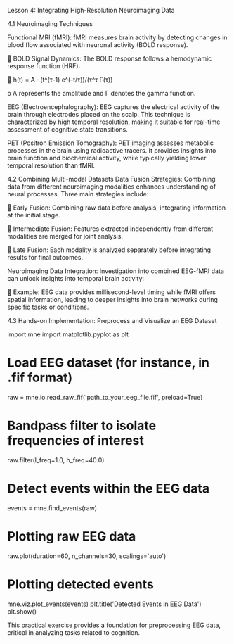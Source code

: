 Lesson 4: Integrating High-Resolution Neuroimaging Data 

4.1 Neuroimaging Techniques 

Functional MRI (fMRI): fMRI measures brain activity by detecting changes in blood flow 
associated with neuronal activity (BOLD response). 

 BOLD Signal Dynamics: The BOLD response follows a hemodynamic response 
function (HRF):  

 h(t) = A · (t^(τ-1) e^(-t/τ))/(τ^τ Γ(τ)) 

o A represents the amplitude and Γ denotes the gamma function. 

EEG (Electroencephalography): EEG captures the electrical activity of the brain through 
electrodes placed on the scalp. This technique is characterized by high temporal resolution, 
making it suitable for real-time assessment of cognitive state transitions. 

PET (Positron Emission Tomography): PET imaging assesses metabolic processes in the brain 
using radioactive tracers. It provides insights into brain function and biochemical activity, while 
typically yielding lower temporal resolution than fMRI. 

4.2 Combining Multi-modal Datasets 
Data Fusion Strategies: Combining data from different neuroimaging modalities enhances 
understanding of neural processes. Three main strategies include: 

 Early Fusion: Combining raw data before analysis, integrating information at the initial 
stage. 

 Intermediate Fusion: Features extracted independently from different modalities are 
merged for joint analysis. 

 Late Fusion: Each modality is analyzed separately before integrating results for final 
outcomes. 

Neuroimaging Data Integration: Investigation into combined EEG-fMRI data can unlock 
insights into temporal brain activity: 

 Example: EEG data provides millisecond-level timing while fMRI offers spatial 
information, leading to deeper insights into brain networks during specific tasks or 
conditions. 

4.3 Hands-on Implementation: Preprocess and Visualize an EEG Dataset

import mne 
import matplotlib.pyplot as plt 
# Load EEG dataset (for instance, in .fif format) 
raw = mne.io.read_raw_fif('path_to_your_eeg_file.fif', preload=True) 
# Bandpass filter to isolate frequencies of interest 
raw.filter(l_freq=1.0, h_freq=40.0) 
# Detect events within the EEG data 
events = mne.find_events(raw) 
# Plotting raw EEG data 
raw.plot(duration=60, n_channels=30, scalings='auto') 
# Plotting detected events 
mne.viz.plot_events(events) 
plt.title('Detected Events in EEG Data') 
plt.show() 

This practical exercise provides a foundation for preprocessing EEG data, critical in analyzing 
tasks related to cognition.
